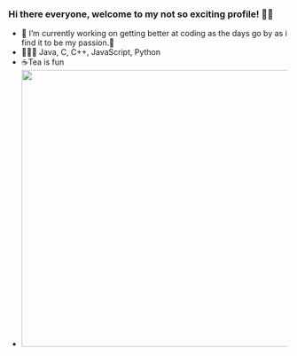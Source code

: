 ### Hi there everyone, welcome to my not so exciting profile! 👻😄
- 🔭 I’m currently working on getting better at coding as the days go by as i find it to be my passion.🌱
- 👨🏻‍💻 Java, C, C++, JavaScript, Python
- ☕Tea is fun 
- <img src="https://www.rangersdog.com/wp-content/uploads/2020/06/Dog-tea.jpg" width="500px">

